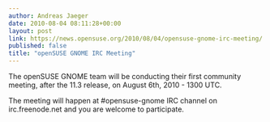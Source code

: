 ```yaml
---
author: Andreas Jaeger
date: 2010-08-04 08:11:28+00:00
layout: post
link: https://news.opensuse.org/2010/08/04/opensuse-gnome-irc-meeting/
published: false
title: "openSUSE GNOME IRC Meeting"
---
```

The openSUSE GNOME team will be conducting their first community meeting, after the 11.3 release, on August 6th, 2010 - 1300 UTC.

The meeting will happen at #opensuse-gnome IRC channel on irc.freenode.net and you are welcome to participate.		
